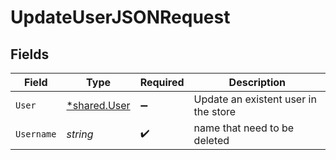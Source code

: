# UpdateUserJSONRequest


## Fields

| Field                                              | Type                                               | Required                                           | Description                                        |
| -------------------------------------------------- | -------------------------------------------------- | -------------------------------------------------- | -------------------------------------------------- |
| `User`                                             | [*shared.User](../../../pkg/models/shared/user.md) | :heavy_minus_sign:                                 | Update an existent user in the store               |
| `Username`                                         | *string*                                           | :heavy_check_mark:                                 | name that need to be deleted                       |